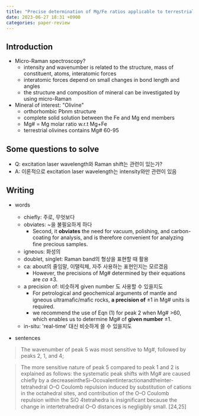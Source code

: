 ```yaml
---
title: "Precise determination of Mg/Fe ratios applicable to terrestrial olivine samples"
date: 2023-06-27 18:31 +0900
categories: paper-review
---
```



## Introduction
- Micro-Raman spectroscopy?
	- intensity and wavenumber is related to the structure, mass of constituent, atoms, interatomic forces
	- interatomic forces depend on small changes in bond length and angles
	- the structure and composition of mineral can be investigated by using micro-Raman
- Mineral of interest: "Olivine"
	- orthorhombic Pbnm structure
	- complete solid solution between the Fe and Mg end members
	- Mg# = Mg molar ratio w.r.t Mg+Fe
	- terrestrial olivines contains Mg# 60-95





## Some questions to solve
- Q: excitation laser wavelength와 Raman shift는 관련이 있는가?
- A: 이론적으로 excitation laser wavelength는 intensity와만 관련이 있음


## Writing
- words
	- chiefly: 주로, 무엇보다 
	- obviates: ~을 불필요하게 하다
		- Second, it **obviates** the need for vacuum, polishing, and carbon-coating for analysis, and is therefore convenient for analyzing ﬁne precious samples.
	- igneous: 화성의
	- doublet, singlet: Raman band의 형상을 표현할 때 활용
	- ca: about의 줄임말, 이탤릭체, 자주 사용하는 표현인지는 모르겠음
		- However, the precisions of Mg# determined by their equations are *ca* ±3.
	- a precision of: 비슷하게 given number 도 사용할 수 있을지도
		- For petrological and geochemical arguments of mantle and igneous ultramaﬁc/maﬁc rocks, **a precision of** ±1 in Mg# units is required.
		- we recommend the use of Eqn (1) for peak 2 when Mg# >60, which enables us to determine Mg# of **given number** ±1.
	- in-situ: 'real-time' 대신 비슷하게 쓸 수 있을지도

- sentences
>The wavenumber of peak 5 was most sensitive to Mg#, followed by peaks 2, 1, and 4;

>The more sensitive nature of peak 5 compared to peak 1 and 2 is explained as follows: the systematic peak shifts with Mg# are caused chieﬂy by a decreaseintheSi–Ocovalentinteractionandtheinter-tetrahedral O–O Coulomb repulsion induced by substitution of cations in the octahedral sites, and contribution of the O–O Coulomb repulsion within the SiO 4tetrahedra is insigniﬁcant because the change in intertetrahedral O–O distances is negligibly small. [24,25]
